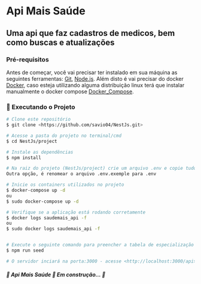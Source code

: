 # Api Mais Saúde
## Uma api que faz cadastros de medicos, bem como buscas e atualizações
### Pré-requisitos

Antes de começar, você vai precisar ter instalado em sua máquina as seguintes ferramentas:
[Git](https://git-scm.com), [Node.js](https://nodejs.org/en/). 
Além disto é vai precisar do docker [Docker](https://www.docker.com/get-started), caso esteja utilizando alguma distribuição linux terá que instalar manualmente o docker compose [Docker_Compose](https://docs.docker.com/compose/install/).

### 🎲 Executando o Projeto

```bash
# Clone este repositório
$ git clone <https://github.com/savio04/NestJs.git>

# Acesse a pasta do projeto no terminal/cmd
$ cd NestJs/project

# Instale as dependências
$ npm install

# Na raiz do projeto (NestJs/project) crie um arquivo .env e copie tudo que está no arquivo .env.exemple
Outra opção, é renomear o arquivo .env.exemple para .env

# Inicie os containers utilizados no projeto
$ docker-compose up -d
ou
$ sudo docker-compose up -d

# Verifique se a aplicação está rodando corretamente 
$ docker logs saudemais_api -f
ou
$ sudo docker logs saudemais_api -f


# Execute o seguinte comando para preencher a tabela de especialização dos médicos
$ npm run seed

# O servidor inciará na porta:3000 - acesse <http://localhost:3000/api> para testar a api


```
##### 🚧  Api Mais Saúde 🚀 Em construção...  🚧
